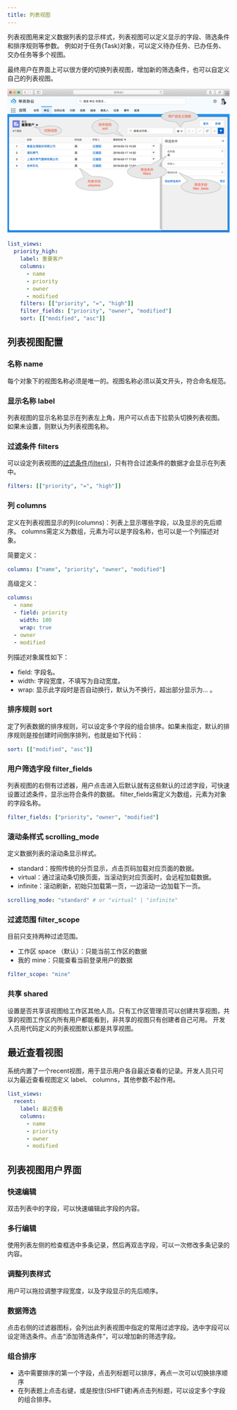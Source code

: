 ```yaml
---
title: 列表视图
---
```


列表视图用来定义数据列表的显示样式，列表视图可以定义显示的字段、筛选条件和排序规则等参数。 例如对于任务(Task)对象，可以定义待办任务、已办任务、交办任务等多个视图。

最终用户在界面上可以很方便的切换列表视图，增加新的筛选条件，也可以自定义自己的列表视图。

![列表视图效果](assets/listview_guide.png)
```yaml
list_views:
  priority_high:
    label: 重要客户
    columns:
      - name
      - priority
      - owner
      - modified
    filters: [["priority", "=", "high"]]
    filter_fields: ["priority", "owner", "modified"]
    sort: [["modified", "asc"]]
```

## 列表视图配置

### 名称 name
每个对象下的视图名称必须是唯一的。视图名称必须以英文开头，符合命名规范。

### 显示名称 label
列表视图的显示名称显示在列表左上角，用户可以点击下拉箭头切换列表视图。
如果未设置，则默认为列表视图名称。

### 过滤条件 filters
可以设定列表视图的[过滤条件(filters)](object_filter.md)，只有符合过滤条件的数据才会显示在列表中。
```yaml
filters: [["priority", "=", "high"]]
```

### 列 columns
定义在列表视图显示的列(columns)：列表上显示哪些字段，以及显示的先后顺序。
columns需定义为数组，元素为可以是字段名称，也可以是一个列描述对象。

简要定义：
```yaml
columns: ["name", "priority", "owner", "modified"]
```

高级定义：
```yaml
columns: 
  - name
  - field: priority 
    width: 100
    wrap: true
  - owner
  - modified
```
列描述对象属性如下：
- field: 字段名。
- width: 字段宽度，不填写为自动宽度。
- wrap: 显示此字段时是否自动换行，默认为不换行，超出部分显示为... 。

### 排序规则 sort
定了列表数据的排序规则，可以设定多个字段的组合排序。如果未指定，默认的排序规则是按创建时间倒序排列，也就是如下代码：
```yaml
sort: [["modified", "asc"]]
```

### 用户筛选字段 filter_fields
列表视图的右侧有过滤器，用户点击进入后默认就有这些默认的过滤字段，可快速设置过滤条件，显示出符合条件的数据。
filter_fields需定义为数组，元素为对象的字段名称。
```yaml
filter_fields: ["priority", "owner", "modified"]
```

### 滚动条样式 scrolling_mode
定义数据列表的滚动条显示样式。
- standard：按照传统的分页显示，点击页码加载对应页面的数据。
- virtual：通过滚动条切换页面，当滚动到对应页面时，会远程加载数据。
- infinite：滚动刷新，初始只加载第一页，一边滚动一边加载下一页。
```yaml
scrolling_mode: "standard" # or "virtual" | "infinite"
```

### 过滤范围 filter_scope
目前只支持两种过滤范围。
- 工作区 space （默认）：只能当前工作区的数据
- 我的 mine：只能查看当前登录用户的数据
```yaml
filter_scope: "mine"
```

### 共享 shared
设置是否共享该视图给工作区其他人员。只有工作区管理员可以创建共享视图，共享的视图工作区内所有用户都能看到，非共享的视图只有创建者自己可用。
开发人员用代码定义的列表视图默认都是共享视图。

## 最近查看视图
系统内置了一个recent视图，用于显示用户各自最近查看的记录。开发人员只可以为最近查看视图定义 label、 columns，其他参数不起作用。
```yaml
list_views:
  recent:
    label: 最近查看
    columns:
      - name
      - priority
      - owner
      - modified
```

## 列表视图用户界面

### 快速编辑
双击列表中的字段，可以快速编辑此字段的内容。

### 多行编辑
使用列表左侧的检查框选中多条记录，然后再双击字段，可以一次修改多条记录的内容。

### 调整列表样式
用户可以拖拉调整字段宽度，以及字段显示的先后顺序。

### 数据筛选
点击右侧的过滤器图标，会列出此列表视图中指定的常用过滤字段。选中字段可以设定筛选条件。点击“添加筛选条件”，可以增加新的筛选字段。

### 组合排序
- 选中需要排序的第一个字段，点击列标题可以排序，再点一次可以切换排序顺序
- 在列表题上点击右键，或是按住(SHIFT键)再点击列标题，可以设定多个字段的组合排序。
